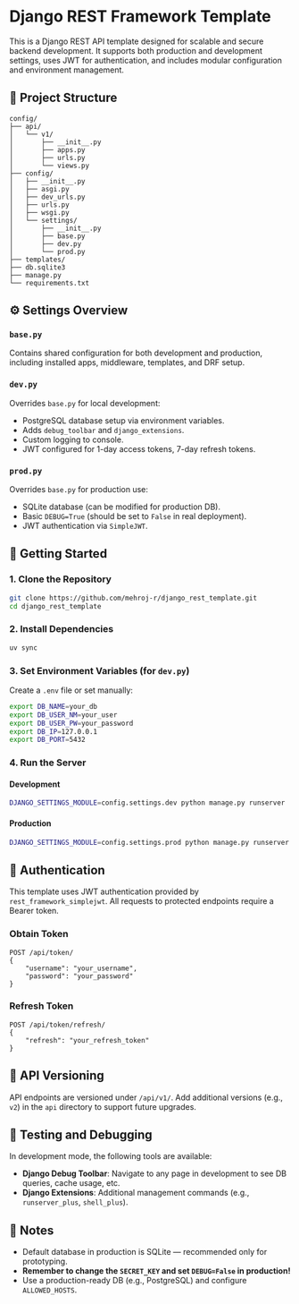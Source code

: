 # Django REST Framework Template

This is a Django REST API template designed for scalable and secure backend development. It supports both production and development settings, uses JWT for authentication, and includes modular configuration and environment management.

## 🔧 Project Structure

```
config/
├── api/
│   └── v1/
│       ├── __init__.py
│       ├── apps.py
│       ├── urls.py
│       └── views.py
├── config/
│   ├── __init__.py
│   ├── asgi.py
│   ├── dev_urls.py
│   ├── urls.py
│   ├── wsgi.py
│   └── settings/
│       ├── __init__.py
│       ├── base.py
│       ├── dev.py
│       └── prod.py
├── templates/
├── db.sqlite3
├── manage.py
└── requirements.txt
```

## ⚙️ Settings Overview

### `base.py`
Contains shared configuration for both development and production, including installed apps, middleware, templates, and DRF setup.

### `dev.py`
Overrides `base.py` for local development:
- PostgreSQL database setup via environment variables.
- Adds `debug_toolbar` and `django_extensions`.
- Custom logging to console.
- JWT configured for 1-day access tokens, 7-day refresh tokens.

### `prod.py`
Overrides `base.py` for production use:
- SQLite database (can be modified for production DB).
- Basic `DEBUG=True` (should be set to `False` in real deployment).
- JWT authentication via `SimpleJWT`.

## 🚀 Getting Started

### 1. Clone the Repository
```bash
git clone https://github.com/mehroj-r/django_rest_template.git
cd django_rest_template
```

### 2. Install Dependencies
```bash
uv sync
```

### 3. Set Environment Variables (for `dev.py`)
Create a `.env` file or set manually:
```bash
export DB_NAME=your_db
export DB_USER_NM=your_user
export DB_USER_PW=your_password
export DB_IP=127.0.0.1
export DB_PORT=5432
```

### 4. Run the Server

#### Development
```bash
DJANGO_SETTINGS_MODULE=config.settings.dev python manage.py runserver
```

#### Production
```bash
DJANGO_SETTINGS_MODULE=config.settings.prod python manage.py runserver
```

## 🔐 Authentication

This template uses JWT authentication provided by `rest_framework_simplejwt`. All requests to protected endpoints require a Bearer token.

### Obtain Token
```http
POST /api/token/
{
    "username": "your_username",
    "password": "your_password"
}
```

### Refresh Token
```http
POST /api/token/refresh/
{
    "refresh": "your_refresh_token"
}
```

## 📁 API Versioning

API endpoints are versioned under `/api/v1/`. Add additional versions (e.g., `v2`) in the `api` directory to support future upgrades.

## 🧪 Testing and Debugging

In development mode, the following tools are available:
- **Django Debug Toolbar**: Navigate to any page in development to see DB queries, cache usage, etc.
- **Django Extensions**: Additional management commands (e.g., `runserver_plus`, `shell_plus`).

## 📝 Notes

- Default database in production is SQLite — recommended only for prototyping.
- **Remember to change the `SECRET_KEY` and set `DEBUG=False` in production!**
- Use a production-ready DB (e.g., PostgreSQL) and configure `ALLOWED_HOSTS`.